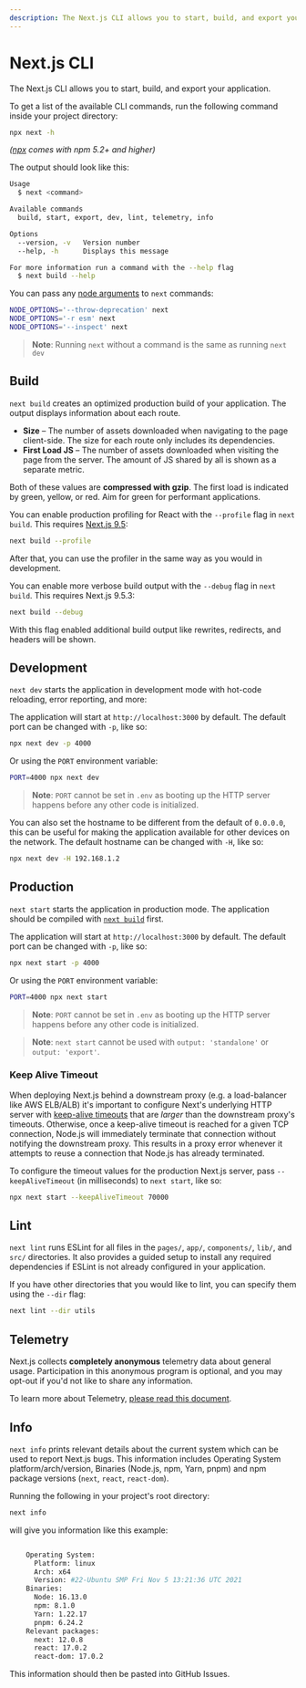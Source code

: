 ```yaml
---
description: The Next.js CLI allows you to start, build, and export your application. Learn more about it here.
---
```


# Next.js CLI

The Next.js CLI allows you to start, build, and export your application.

To get a list of the available CLI commands, run the following command inside your project directory:

```bash
npx next -h
```

_([npx](https://medium.com/@maybekatz/introducing-npx-an-npm-package-runner-55f7d4bd282b) comes with npm 5.2+ and higher)_

The output should look like this:

```bash
Usage
  $ next <command>

Available commands
  build, start, export, dev, lint, telemetry, info

Options
  --version, -v   Version number
  --help, -h      Displays this message

For more information run a command with the --help flag
  $ next build --help
```

You can pass any [node arguments](https://nodejs.org/api/cli.html#cli_node_options_options) to `next` commands:

```bash
NODE_OPTIONS='--throw-deprecation' next
NODE_OPTIONS='-r esm' next
NODE_OPTIONS='--inspect' next
```

> **Note**: Running `next` without a command is the same as running `next dev`

## Build

`next build` creates an optimized production build of your application. The output displays information about each route.

- **Size** – The number of assets downloaded when navigating to the page client-side. The size for each route only includes its dependencies.
- **First Load JS** – The number of assets downloaded when visiting the page from the server. The amount of JS shared by all is shown as a separate metric.

Both of these values are **compressed with gzip**. The first load is indicated by green, yellow, or red. Aim for green for performant applications.

You can enable production profiling for React with the `--profile` flag in `next build`. This requires [Next.js 9.5](https://nextjs.org/blog/next-9-5):

```bash
next build --profile
```

After that, you can use the profiler in the same way as you would in development.

You can enable more verbose build output with the `--debug` flag in `next build`. This requires Next.js 9.5.3:

```bash
next build --debug
```

With this flag enabled additional build output like rewrites, redirects, and headers will be shown.

## Development

`next dev` starts the application in development mode with hot-code reloading, error reporting, and more:

The application will start at `http://localhost:3000` by default. The default port can be changed with `-p`, like so:

```bash
npx next dev -p 4000
```

Or using the `PORT` environment variable:

```bash
PORT=4000 npx next dev
```

> **Note**: `PORT` cannot be set in `.env` as booting up the HTTP server happens before any other code is initialized.

You can also set the hostname to be different from the default of `0.0.0.0`, this can be useful for making the application available for other devices on the network. The default hostname can be changed with `-H`, like so:

```bash
npx next dev -H 192.168.1.2
```

## Production

`next start` starts the application in production mode. The application should be compiled with [`next build`](#build) first.

The application will start at `http://localhost:3000` by default. The default port can be changed with `-p`, like so:

```bash
npx next start -p 4000
```

Or using the `PORT` environment variable:

```bash
PORT=4000 npx next start
```

> **Note**: `PORT` cannot be set in `.env` as booting up the HTTP server happens before any other code is initialized.

> **Note**: `next start` cannot be used with `output: 'standalone'` or `output: 'export'`.

### Keep Alive Timeout

When deploying Next.js behind a downstream proxy (e.g. a load-balancer like AWS ELB/ALB) it's important to configure Next's underlying HTTP server with [keep-alive timeouts](https://nodejs.org/api/http.html#http_server_keepalivetimeout) that are _larger_ than the downstream proxy's timeouts. Otherwise, once a keep-alive timeout is reached for a given TCP connection, Node.js will immediately terminate that connection without notifying the downstream proxy. This results in a proxy error whenever it attempts to reuse a connection that Node.js has already terminated.

To configure the timeout values for the production Next.js server, pass `--keepAliveTimeout` (in milliseconds) to `next start`, like so:

```bash
npx next start --keepAliveTimeout 70000
```

## Lint

`next lint` runs ESLint for all files in the `pages/`, `app/`, `components/`, `lib/`, and `src/` directories. It also
provides a guided setup to install any required dependencies if ESLint is not already configured in
your application.

If you have other directories that you would like to lint, you can specify them using the `--dir`
flag:

```bash
next lint --dir utils
```

## Telemetry

Next.js collects **completely anonymous** telemetry data about general usage.
Participation in this anonymous program is optional, and you may opt-out if you'd not like to share any information.

To learn more about Telemetry, [please read this document](https://nextjs.org/telemetry/).

## Info

`next info` prints relevant details about the current system which can be used to report Next.js bugs.
This information includes Operating System platform/arch/version, Binaries (Node.js, npm, Yarn, pnpm) and npm package versions (`next`, `react`, `react-dom`).

Running the following in your project's root directory:

```bash
next info
```

will give you information like this example:

```bash

    Operating System:
      Platform: linux
      Arch: x64
      Version: #22-Ubuntu SMP Fri Nov 5 13:21:36 UTC 2021
    Binaries:
      Node: 16.13.0
      npm: 8.1.0
      Yarn: 1.22.17
      pnpm: 6.24.2
    Relevant packages:
      next: 12.0.8
      react: 17.0.2
      react-dom: 17.0.2

```

This information should then be pasted into GitHub Issues.
